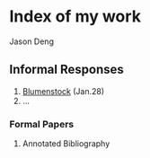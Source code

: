 # Index of my work 

Jason Deng

## Informal Responses

1. [Blumenstock](https://www.nature.com/magazine-assets/d41586-018-06215-5/d41586-018-06215-5.pdf) (Jan.28)
2. ...

### Formal Papers 

1. Annotated Bibliography 
